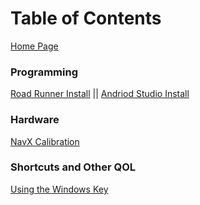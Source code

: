 # Table of Contents
[Home Page](https://potatzz.github.io/ms-robotics-resources.github.io/)

### Programming
[Road Runner Install](https://potatzz.github.io/ms-robotics-resources.github.io/code_setup.html)  ||
[Andriod Studio Install](https://potatzz.github.io/ms-robotics-resources.github.io/code_setup.html)

### Hardware
[NavX Calibration](https://potatzz.github.io/ms-robotics-resources.github.io/navx_calibration.html)

### Shortcuts and Other QOL
[Using the Windows Key](https://potatzz.github.io/ms-robotics-resources.github.io/opening_software_with_windows_key.html)
